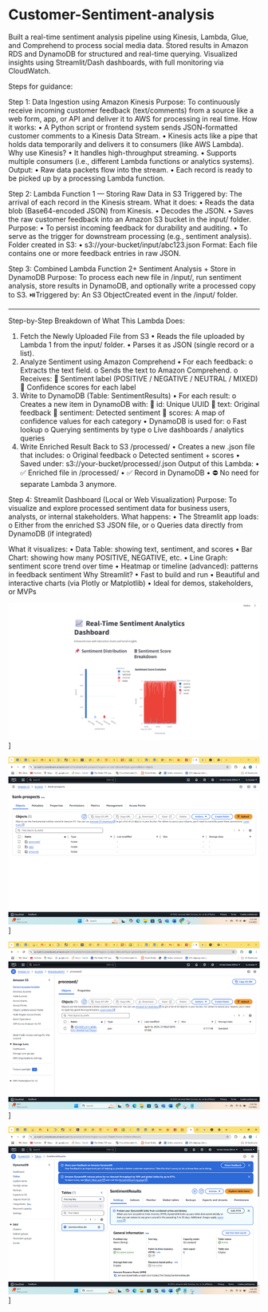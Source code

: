 # Customer-Sentiment-analysis
Built a real-time sentiment analysis pipeline using Kinesis, Lambda, Glue, and Comprehend to process social media data. Stored results in Amazon RDS and DynamoDB for structured and real-time querying. Visualized insights using Streamlit/Dash dashboards, with full monitoring via CloudWatch.

Steps for guidance:

Step 1: Data Ingestion using Amazon Kinesis
Purpose:
To continuously receive incoming customer feedback (text/comments) from a source like a web form, app, or API and deliver it to AWS for processing in real time.
How it works:
•	A Python script or frontend system sends JSON-formatted customer comments to a Kinesis Data Stream.
•	Kinesis acts like a pipe that holds data temporarily and delivers it to consumers (like AWS Lambda).
Why use Kinesis?
•	It handles high-throughput streaming.
•	Supports multiple consumers (i.e., different Lambda functions or analytics systems).
Output:
•	Raw data packets flow into the stream.
•	Each record is ready to be picked up by a processing Lambda function.

Step 2: Lambda Function 1 — Storing Raw Data in S3
Triggered by:
The arrival of each record in the Kinesis stream.
What it does:
•	Reads the data blob (Base64-encoded JSON) from Kinesis.
•	Decodes the JSON.
•	Saves the raw customer feedback into an Amazon S3 bucket in the input/ folder.
Purpose:
•	To persist incoming feedback for durability and auditing.
•	To serve as the trigger for downstream processing (e.g., sentiment analysis).
Folder created in S3:
•	s3://your-bucket/input/abc123.json
Format:
Each file contains one or more feedback entries in raw JSON.


Step 3: Combined Lambda Function 2+  Sentiment Analysis + Store in DynamoDB
Purpose:
To process each new file in /input/, run sentiment analysis, store results in DynamoDB, and optionally write a processed copy to S3.
⏯️Triggered by:
An S3 ObjectCreated event in the /input/ folder.
________________________________________
Step-by-Step Breakdown of What This Lambda Does:
 1. Fetch the Newly Uploaded File from S3
•	Reads the file uploaded by Lambda 1 from the input/ folder.
•	Parses it as JSON (single record or a list).
 2. Analyze Sentiment using Amazon Comprehend
•	For each feedback:
o	Extracts the text field.
o	Sends the text to Amazon Comprehend.
o	Receives:
	Sentiment label (POSITIVE / NEGATIVE / NEUTRAL / MIXED)
	Confidence scores for each label
  3. Write to DynamoDB (Table: SentimentResults)
•	For each result:
o	Creates a new item in DynamoDB with:
	id: Unique UUID
	text: Original feedback
	sentiment: Detected sentiment
	scores: A map of confidence values for each category
•	DynamoDB is used for:
o	Fast lookup
o	Querying sentiments by type
o	Live dashboards / analytics queries
4. Write Enriched Result Back to S3 /processed/
•	Creates a new .json file that includes:
o	Original feedback
o	Detected sentiment + scores
•	Saved under:
s3://your-bucket/processed/<same-filename>.json
     Output of this Lambda:
•	✅ Enriched file in /processed/
•	✅ Record in DynamoDB
•	⛔ No need for separate Lambda 3 anymore.

Step 4: Streamlit Dashboard (Local or Web Visualization)
Purpose:
To visualize and explore processed sentiment data for business users, analysts, or internal stakeholders.
What happens:
•	The Streamlit app loads:
o	Either from the enriched S3 JSON file, or
o	Queries data directly from DynamoDB (if integrated)

What it visualizes:
•	Data Table: showing text, sentiment, and scores
•	Bar Chart: showing how many POSITIVE, NEGATIVE, etc.
•	Line Graph: sentiment score trend over time
•	Heatmap or timeline (advanced): patterns in feedback sentiment
Why Streamlit?
•	Fast to build and run
•	Beautiful and interactive charts (via Plotly or Matplotlib)
•	Ideal for demos, stakeholders, or MVPs




![Image Alt](https://github.com/suma419/Customer-Sentiment-analysis/blob/3381f3b521f0bd1679dc5437c52e3caecba7ced9/dashboardimage1.png)]





![Image Alt](https://github.com/suma419/Customer-Sentiment-analysis/blob/4d25d05a59d0b9c127dbef4f4c722095d23154c1/folders.png)]





![Image Alt](https://github.com/suma419/Customer-Sentiment-analysis/blob/4d25d05a59d0b9c127dbef4f4c722095d23154c1/lamdaoutput2screenshot.png)]





![Image Alt](https://github.com/suma419/Customer-Sentiment-analysis/blob/4d25d05a59d0b9c127dbef4f4c722095d23154c1/sentimenttable_screenshot.png)]
